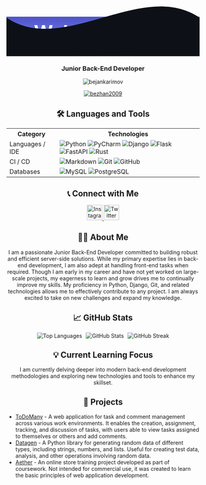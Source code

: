 <div align="center" style="background: linear-gradient(to bottom, #4e54c8, #8f94fb); height: 102px; color: white; display: flex; align-items: center; justify-content: center; font-size: 24px; font-weight: bold; position: relative;">
  <h1>Welcome to my Profile!</h1>
  <div style="position: absolute; bottom: -1px; left: 0; width: 100%; overflow: hidden; line-height: 0;">
    <svg viewBox="0 0 500 150" preserveAspectRatio="none" style="height: 100%; width: 100%;">
      <path d="M0.00,49.98 C150.00,150.00 349.24,-49.98 500.00,49.98 L500.00,150.00 L0.00,150.00 Z" style="stroke: none; fill: #0D1117;"></path>
    </svg>
  </div>
</div>

<h3 align="center">Junior Back-End Developer</h3>

<p align="center">
  <img src="https://komarev.com/ghpvc/?username=bejankarimov&label=Profile%20views&color=0e75b6&style=flat-square" alt="bejankarimov" />
</p>
<p align="center"> 
  <a href="https://github.com/ryo-ma/github-profile-trophy">
    <img src="https://github-profile-trophy.vercel.app/?username=bezhan2009&theme=darkhub&no-frame=true&margin-w=15&margin-h=15&column=7" alt="bezhan2009" />
  </a> 
</p>

<h2 align="center">🛠️ Languages and Tools</h2>

<table align="center">
  <tr>
    <th>Category</th>
    <th>Technologies</th>
  </tr>
  <tr>
    <td>Languages / IDE</td>
    <td>
      <img src="https://img.shields.io/badge/-Python-3776AB?style=flat&logo=Python&logoColor=white" alt="Python" />
      <img src="https://img.shields.io/badge/-PyCharm-3776AB?style=flat&logo=PyCharm&logoColor=white" alt="PyCharm" />
      <img src="https://img.shields.io/badge/-Django-092E20?style=flat&logo=Django&logoColor=white" alt="Django" />
      <img src="https://img.shields.io/badge/-Flask-000000?style=flat&logo=Flask&logoColor=white" alt="Flask" />
      <img src="https://img.shields.io/badge/-FastAPI-009688?style=flat&logo=FastAPI&logoColor=white" alt="FastAPI" />
      <img src="https://img.shields.io/badge/-Rust-000000?style=flat&logo=Rust&logoColor=white" alt="Rust" />
    </td>
  </tr>
  <tr>
    <td>CI / CD</td>
    <td>
      <img src="https://img.shields.io/badge/-Markdown-2088FF?style=flat&logo=Markdown&logoColor=white" alt="Markdown" />
      <img src="https://img.shields.io/badge/-Git-F05032?style=flat&logo=git&logoColor=white" alt="Git" />
      <img src="https://img.shields.io/badge/-GitHub-181717?style=flat&logo=github&logoColor=white" alt="GitHub" />
    </td>
  </tr>
  <tr>
    <td>Databases</td>
    <td>
      <img src="https://img.shields.io/badge/-MySQL-4479A1?style=flat&logo=MySQL&logoColor=white" alt="MySQL" />
      <img src="https://img.shields.io/badge/-PostgreSQL-336791?style=flat&logo=postgresql&logoColor=white" alt="PostgreSQL" />
    </td>
  </tr>
</table>

<h2 align="center">📞 Connect with Me</h2>

<p align="center">
  <a href="https://www.instagram.com/chupapy.munanuu/" target="_blank">
    <img src="https://img.icons8.com/color/48/000000/instagram-new.png" alt="Instagram" width="40" height="40"/>
  </a>
  <a href="https://twitter.com/BezanKarim90911" target="_blank">
    <img src="https://img.icons8.com/color/48/000000/twitter--v2.png" alt="Twitter" width="40" height="40"/>
  </a>
</p>

<h2 align="center">👨‍💻 About Me</h2>
<p align="center">
  I am a passionate Junior Back-End Developer committed to building robust and efficient server-side solutions. While my primary expertise lies in back-end development, I am also adept at handling front-end tasks when required. Though I am early in my career and have not yet worked on large-scale projects, my eagerness to learn and grow drives me to continually improve my skills. My proficiency in Python, Django, Git, and related technologies allows me to effectively contribute to any project. I am always excited to take on new challenges and expand my knowledge.
</p>

<h2 align="center">📈 GitHub Stats</h2>

<p align="center" style="display: flex; justify-content: center; gap: 10px;">
  <img src="https://github-readme-stats.vercel.app/api/top-langs?username=bezhan2009&show_icons=true&locale=en&layout=compact&theme=dark&hide_border=true&bg_color=0D1117&title_color=ffffff&text_color=c9d1d9&icon_color=2f80ed" alt="Top Languages" style="max-width: 300px;" />
  <img src="https://github-readme-stats.vercel.app/api?username=bezhan2009&show_icons=true&locale=en&theme=chartreuse-dark&hide_border=true&bg_color=0D1117&title_color=ffffff&text_color=c9d1d9&icon_color=2f80ed" alt="GitHub Stats" style="max-width: 300px;" />
  <img src="https://github-readme-streak-stats.herokuapp.com/?user=bezhan2009&theme=chartreuse-dark&hide_border=true&background=0D1117&currStreakLabel=ffffff&sideLabels=ffffff&currStreakNum=2f80ed&sideNums=c9d1d9&dates=c9d1d9&ring=2f80ed&fire=2f80ed" alt="GitHub Streak" style="max-width: 300px;" />
</p>

<h2 align="center">💡 Current Learning Focus</h2>
<p align="center">
  I am currently delving deeper into modern back-end development methodologies and exploring new technologies and tools to enhance my skillset.
</p>

<h2 align="center">📝 Projects</h2>
<ul>
  <li><a href="https://github.com/bezhan2009/ToDoMany">ToDoMany</a> - A web application for task and comment management across various work environments. It enables the creation, assignment, tracking, and discussion of tasks, with users able to view tasks assigned to themselves or others and add comments.</li>
  <li><a href="https://github.com/bezhan2009/Datagen">Datagen</a> - A Python library for generating random data of different types, including strings, numbers, and lists. Useful for creating test data, analysis, and other operations involving random data.</li>
  <li><a href="https://github.com/bezhan2009/Aether">Aether</a> - An online store training project developed as part of coursework. Not intended for commercial use, it was created to learn the basic principles of web application development.</li>
</ul>
